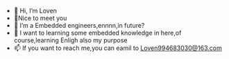- 👋 Hi, I’m Loven
- 👀Nice to meet you
- 🌱 I’m a Embedded engineers,ennnn,in future? 
- 💞️ I want to learning some embedded knowledge in here,of course,learning Enligh also my purpose
- 📫  If you want to reach me,you can eamil to Loven994683030@163.com

<!---
LovenXX/LovenXX is a ✨ special ✨ repository because its `README.md` (this file) appears on your GitHub profile.
You can click the Preview link to take a look at your changes.
--->
